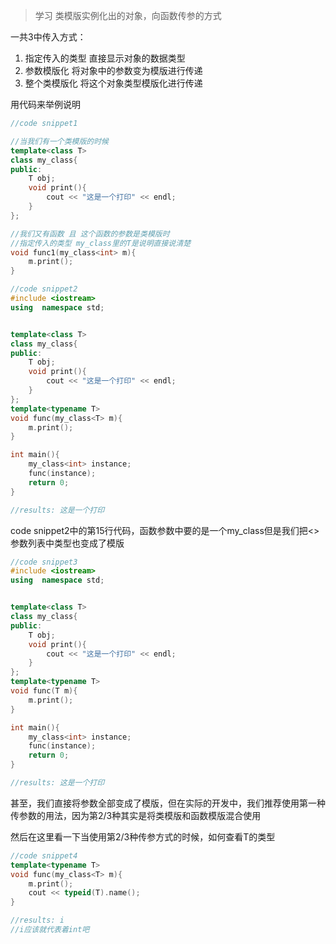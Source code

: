> 学习 类模版实例化出的对象，向函数传参的方式

一共3中传入方式：

1. 指定传入的类型 直接显示对象的数据类型
2. 参数模版化         将对象中的参数变为模版进行传递
3. 整个类模版化      将这个对象类型模版化进行传递



用代码来举例说明

```cpp
//code snippet1

//当我们有一个类模版的时候 
template<class T>
class my_class{
public:
    T obj;
    void print(){
        cout << "这是一个打印" << endl;
    }
};

//我们又有函数 且 这个函数的参数是类模版时
//指定传入的类型 my_class里的T是说明直接说清楚
void func1(my_class<int> m){
    m.print();
}

```

```cpp
//code snippet2
#include <iostream>
using  namespace std;


template<class T>
class my_class{
public:
    T obj;
    void print(){
        cout << "这是一个打印" << endl;
    }
};
template<typename T>
void func(my_class<T> m){
    m.print();
}

int main(){
    my_class<int> instance;
    func(instance);
    return 0;
}

//results: 这是一个打印
```

code snippet2中的第15行代码，函数参数中要的是一个my_class但是我们把<>参数列表中类型也变成了模版

```cpp
//code snippet3
#include <iostream>
using  namespace std;


template<class T>
class my_class{
public:
    T obj;
    void print(){
        cout << "这是一个打印" << endl;
    }
};
template<typename T>
void func(T m){
    m.print();
}

int main(){
    my_class<int> instance;
    func(instance);
    return 0;
}

//results: 这是一个打印
```

甚至，我们直接将参数全部变成了模版，但在实际的开发中，我们推荐使用第一种传参数的用法，因为第2/3种其实是将类模版和函数模版混合使用



然后在这里看一下当使用第2/3种传参方式的时候，如何查看T的类型

```cpp
//code snippet4
template<typename T>
void func(my_class<T> m){
    m.print();
    cout << typeid(T).name();
}

//results: i
//i应该就代表着int吧
```

